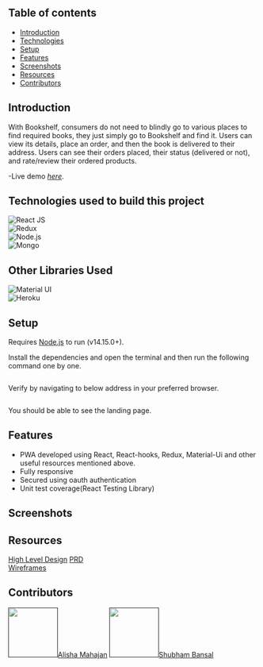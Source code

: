 ## Table of contents

- [Introduction](#introduction)
- [Technologies](#technologies-used-to-build-this-project)
- [Setup](#setup)
- [Features](#features)
- [Screenshots](#screenshots)
- [Resources](#resources)
- [Contributors](#contributors)

## Introduction

With Bookshelf, consumers do not need to blindly go to various places to find required books, they just simply go to Bookshelf and find it. Users can view its details, place an order, and then the book is delivered to their address. Users can see their orders placed, their status (delivered or not), and rate/review their ordered products.

-Live demo [_here_]().

## Technologies used to build this project

![React JS](https://img.shields.io/badge/React-20232A?style=for-the-badge&logo=react&logoColor=61DAFB)\
![Redux](https://img.shields.io/badge/Redux-593D88?style=for-the-badge&logo=redux&logoColor=white)\
![Node.js](https://img.shields.io/badge/Nodejs-green?style=for-the-badge&logo=nodedotjs&logoColor=white)\
![Mongo](https://img.shields.io/badge/MongoDB-4EA94B?style=for-the-badge&logo=mongodb&logoColor=white)

## Other Libraries Used

![Material UI](https://img.shields.io/badge/Material--UI-0081CB?style=for-the-badge&logo=material-ui&logoColor=white)\
![Heroku](https://img.shields.io/badge/Heroku-blueviolet?style=for-the-badge&logo=heroku&logoColor=white)

## Setup

Requires [Node.js](https://nodejs.org/) to run (v14.15.0+).

Install the dependencies and open the terminal and then run the following command one by one.

```sh

```

Verify by navigating to below address in your preferred browser.

```sh

```

You should be able to see the landing page.

## Features

- PWA developed using React, React-hooks, Redux, Material-Ui and other useful resources mentioned above.
- Fully responsive
- Secured using oauth authentication
- Unit test coverage(React Testing Library)

## Screenshots



## Resources

<a href="">High Level Design</a>
<a href=""> PRD </a>\
<a href=""> Wireframes</a>

## Contributors

<a href=""><img src="" width="100px;" alt=""/>Alisha Mahajan</a>
<a href=""><img src="" width="100px;" alt=""/>Shubham Bansal</a>
